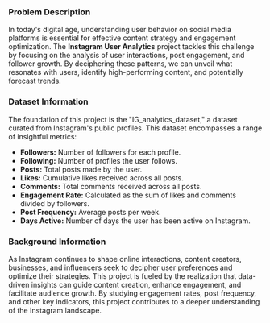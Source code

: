 ### Problem Description

In today's digital age, understanding user behavior on social media platforms is essential for effective content strategy and engagement optimization. The **Instagram User Analytics** project tackles this challenge by focusing on the analysis of user interactions, post engagement, and follower growth. By deciphering these patterns, we can unveil what resonates with users, identify high-performing content, and potentially forecast trends.

### Dataset Information

The foundation of this project is the "IG_analytics_dataset," a dataset curated from Instagram's public profiles. This dataset encompasses a range of insightful metrics:

- **Followers:** Number of followers for each profile.
- **Following:** Number of profiles the user follows.
- **Posts:** Total posts made by the user.
- **Likes:** Cumulative likes received across all posts.
- **Comments:** Total comments received across all posts.
- **Engagement Rate:** Calculated as the sum of likes and comments divided by followers.
- **Post Frequency:** Average posts per week.
- **Days Active:** Number of days the user has been active on Instagram.

### Background Information

As Instagram continues to shape online interactions, content creators, businesses, and influencers seek to decipher user preferences and optimize their strategies. This project is fueled by the realization that data-driven insights can guide content creation, enhance engagement, and facilitate audience growth. By studying engagement rates, post frequency, and other key indicators, this project contributes to a deeper understanding of the Instagram landscape.



